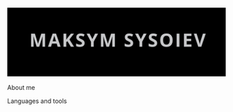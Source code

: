 ![Header](https://github.com/maksymconnect/maksymconnect/blob/main/assets/%D0%A1%D0%BD%D0%B8%D0%BC%D0%BE%D0%BA%20%D1%8D%D0%BA%D1%80%D0%B0%D0%BD%D0%B0%202023-11-22%20%D0%B2%2017.07.30.png)

About me

Languages and tools